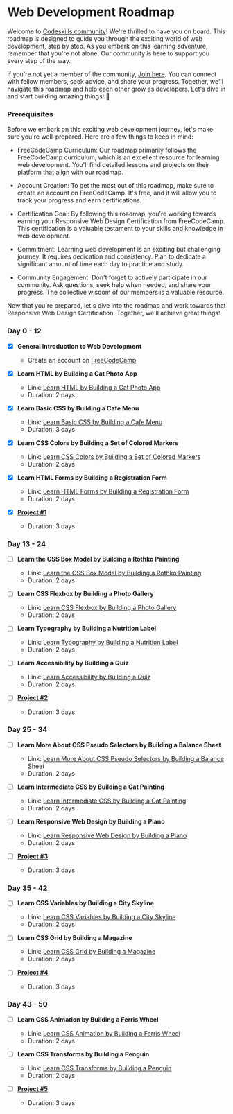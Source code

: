 # Web Development Roadmap

Welcome to [Codeskills community](https://codeskills.dev)! We're thrilled to have you on board. This roadmap is designed to guide you through the exciting world of web development, step by step. As you embark on this learning adventure, remember that you're not alone. Our community is here to support you every step of the way.

If you're not yet a member of the community, [Join here](https://codeskills.dev/join-community). You can connect with fellow members, seek advice, and share your progress. Together, we'll navigate this roadmap and help each other grow as developers. Let's dive in and start building amazing things! 🚀

### Prerequisites

Before we embark on this exciting web development journey, let's make sure you're well-prepared. Here are a few things to keep in mind:

- FreeCodeCamp Curriculum: Our roadmap primarily follows the FreeCodeCamp curriculum, which is an excellent resource for learning web development. You'll find detailed lessons and projects on their platform that align with our roadmap.

- Account Creation: To get the most out of this roadmap, make sure to create an account on FreeCodeCamp. It's free, and it will allow you to track your progress and earn certifications.

- Certification Goal: By following this roadmap, you're working towards earning your Responsive Web Design Certification from FreeCodeCamp. This certification is a valuable testament to your skills and knowledge in web development.

- Commitment: Learning web development is an exciting but challenging journey. It requires dedication and consistency. Plan to dedicate a significant amount of time each day to practice and study.

- Community Engagement: Don't forget to actively participate in our community. Ask questions, seek help when needed, and share your progress. The collective wisdom of our members is a valuable resource.

Now that you're prepared, let's dive into the roadmap and work towards that Responsive Web Design Certification. Together, we'll achieve great things!

### Day 0 - 12

- [x] **General Introduction to Web Development**

  - Create an account on [FreeCodeCamp](https://www.freecodecamp.org/).

- [x] **Learn HTML by Building a Cat Photo App**

  - Link: [Learn HTML by Building a Cat Photo App](https://www.freecodecamp.org/learn/2022/responsive-web-design/learn-html-by-building-a-cat-photo-app/step-1)
  - Duration: 2 days

- [x] **Learn Basic CSS by Building a Cafe Menu**

  - Link: [Learn Basic CSS by Building a Cafe Menu](https://www.freecodecamp.org/learn/2022/responsive-web-design/learn-basic-css-by-building-a-cafe-menu/step-1)
  - Duration: 3 days

- [x] **Learn CSS Colors by Building a Set of Colored Markers**

  - Link: [Learn CSS Colors by Building a Set of Colored Markers](https://www.freecodecamp.org/learn/2022/responsive-web-design/learn-css-colors-by-building-a-set-of-colored-markers/step-1)
  - Duration: 2 days

- [x] **Learn HTML Forms by Building a Registration Form**

  - Link: [Learn HTML Forms by Building a Registration Form](https://www.freecodecamp.org/learn/2022/responsive-web-design/learn-html-forms-by-building-a-registration-form/step-1)
  - Duration: 2 days

- [x] [**Project #1**](/projects/project-1/README.md)
  - Duration: 3 days

### Day 13 - 24

- [ ] **Learn the CSS Box Model by Building a Rothko Painting**

  - Link: [Learn the CSS Box Model by Building a Rothko Painting](https://www.freecodecamp.org/learn/2022/responsive-web-design/learn-the-css-box-model-by-building-a-rothko-painting/step-1)
  - Duration: 2 days

- [ ] **Learn CSS Flexbox by Building a Photo Gallery**

  - Link: [Learn CSS Flexbox by Building a Photo Gallery](https://www.freecodecamp.org/learn/2022/responsive-web-design/learn-css-flexbox-by-building-a-photo-gallery/step-1)
  - Duration: 2 days

- [ ] **Learn Typography by Building a Nutrition Label**

  - Link: [Learn Typography by Building a Nutrition Label](https://www.freecodecamp.org/learn/2022/responsive-web-design/learn-typography-by-building-a-nutrition-label/step-1)
  - Duration: 2 days

- [ ] **Learn Accessibility by Building a Quiz**

  - Link: [Learn Accessibility by Building a Quiz](https://www.freecodecamp.org/learn/2022/responsive-web-design/learn-accessibility-by-building-a-quiz/step-1)
  - Duration: 2 days

- [ ] [**Project #2**](/projects/project-2/README.md)
  - Duration: 3 days

### Day 25 - 34

- [ ] **Learn More About CSS Pseudo Selectors by Building a Balance Sheet**

  - Link: [Learn More About CSS Pseudo Selectors by Building a Balance Sheet](https://www.freecodecamp.org/learn/2022/responsive-web-design/learn-more-about-css-pseudo-selectors-by-building-a-balance-sheet/step-1)
  - Duration: 2 days

- [ ] **Learn Intermediate CSS by Building a Cat Painting**

  - Link: [Learn Intermediate CSS by Building a Cat Painting](https://www.freecodecamp.org/learn/2022/responsive-web-design/learn-intermediate-css-by-building-a-cat-painting/step-1)
  - Duration: 2 days

- [ ] **Learn Responsive Web Design by Building a Piano**

  - Link: [Learn Responsive Web Design by Building a Piano](https://www.freecodecamp.org/learn/2022/responsive-web-design/learn-responsive-web-design-by-building-a-piano/step-1)
  - Duration: 2 days

- [ ] [**Project #3**](/projects/project-3/README.md)
  - Duration: 3 days

### Day 35 - 42

- [ ] **Learn CSS Variables by Building a City Skyline**

  - Link: [Learn CSS Variables by Building a City Skyline](https://www.freecodecamp.org/learn/2022/responsive-web-design/learn-css-variables-by-building-a-city-skyline/step-1)
  - Duration: 2 days

- [ ] **Learn CSS Grid by Building a Magazine**

  - Link: [Learn CSS Grid by Building a Magazine](https://www.freecodecamp.org/learn/2022/responsive-web-design/learn-css-grid-by-building-a-magazine/step-1)
  - Duration: 2 days

- [ ] [**Project #4**](/projects/project-4/README.md)
  - Duration: 3 days

### Day 43 - 50

- [ ] **Learn CSS Animation by Building a Ferris Wheel**

  - Link: [Learn CSS Animation by Building a Ferris Wheel](https://www.freecodecamp.org/learn/2022/responsive-web-design/learn-css-animation-by-building-a-ferris-wheel/step-1)
  - Duration: 2 days

- [ ] **Learn CSS Transforms by Building a Penguin**

  - Link: [Learn CSS Transforms by Building a Penguin](https://www.freecodecamp.org/learn/2022/responsive-web-design/learn-css-transforms-by-building-a-penguin/step-1)
  - Duration: 2 days

- [ ] [**Project #5**](/projects/project-5/README.md)
  - Duration: 3 days
